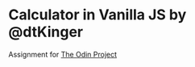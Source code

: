 # Calculator in Vanilla JS by @dtKinger

Assignment for [The Odin Project](https://theodinproject.com)